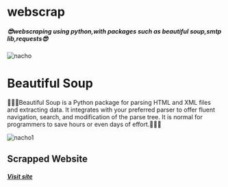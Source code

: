 # webscrap
<h5>😎webscraping using python,with packages such as beautiful soup,smtp lib,requests😎</h5>


![nacho](https://user-images.githubusercontent.com/74130928/161690153-09a55ade-b664-4cdd-89cb-0299ada62bb4.jpg)

<h1>Beautiful Soup</h1>
<body>
🚕🚓🚗Beautiful Soup is a Python package for parsing HTML and XML files and extracting data. It integrates with your preferred parser to offer fluent navigation, search, and modification of the parse tree. It is normal for programmers to save hours or even days of effort.🚕🚓🚗
</body>

![nacho1](https://user-images.githubusercontent.com/74130928/161691750-8ba2ce95-8e85-4d70-9bba-6e0c166beecd.jpg)

<h2>Scrapped Website</h2>

<h5><a href="https://news.ycombinator.com/">Visit site</a></h5>
